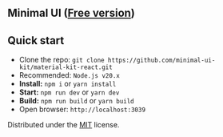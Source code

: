 ## Minimal UI ([Free version](https://free.minimals.cc/))



## Quick start

- Clone the repo: `git clone https://github.com/minimal-ui-kit/material-kit-react.git`
- Recommended: `Node.js v20.x`
- **Install:** `npm i` or `yarn install`
- **Start:** `npm run dev` or `yarn dev`
- **Build:** `npm run build` or `yarn build`
- Open browser: `http://localhost:3039`



Distributed under the [MIT](https://github.com/minimal-ui-kit/minimal.free/blob/main/LICENSE.md) license.


